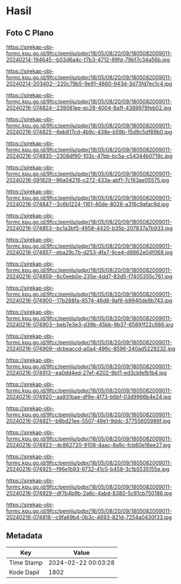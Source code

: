 # Hasil

## Foto C Plano

https://sirekap-obj-formc.kpu.go.id/9fcc/pemilu/pdpr/18/05/08/20/09/1805082009011-20240214-194645--b03d6a4c-f7b3-4712-89fd-79b17c34a56b.jpg

https://sirekap-obj-formc.kpu.go.id/9fcc/pemilu/pdpr/18/05/08/20/09/1805082009011-20240214-203402--220c79b5-9e91-4660-943d-3d73fd7ec1c4.jpg

https://sirekap-obj-formc.kpu.go.id/9fcc/pemilu/pdpr/18/05/08/20/09/1805082009011-20240216-074824--239081ee-ec28-4004-8a1f-4389978feb02.jpg

https://sirekap-obj-formc.kpu.go.id/9fcc/pemilu/pdpr/18/05/08/20/09/1805082009011-20240216-074825--6eb817cd-4b9c-438e-b59b-15d9c5df89b0.jpg

https://sirekap-obj-formc.kpu.go.id/9fcc/pemilu/pdpr/18/05/08/20/09/1805082009011-20240216-074835--2308df90-103c-47bb-bc5a-c54344b0719c.jpg

https://sirekap-obj-formc.kpu.go.id/9fcc/pemilu/pdpr/18/05/08/20/09/1805082009011-20240216-091829--96a04216-c272-433a-abf1-7c163ae05575.jpg

https://sirekap-obj-formc.kpu.go.id/9fcc/pemilu/pdpr/18/05/08/20/09/1805082009011-20240216-074847--3c6b1224-1161-40de-8028-a316c9afac9d.jpg

https://sirekap-obj-formc.kpu.go.id/9fcc/pemilu/pdpr/18/05/08/20/09/1805082009011-20240216-074853--bc1a3bf5-4958-4420-b35b-207837a7b933.jpg

https://sirekap-obj-formc.kpu.go.id/9fcc/pemilu/pdpr/18/05/08/20/09/1805082009011-20240216-074857--eba29c7b-d253-4fa7-9ce4-d8862e04f068.jpg

https://sirekap-obj-formc.kpu.go.id/9fcc/pemilu/pdpr/18/05/08/20/09/1805082009011-20240216-074859--6c0eeb0e-235e-4dd7-83d5-f7405355c761.jpg

https://sirekap-obj-formc.kpu.go.id/9fcc/pemilu/pdpr/18/05/08/20/09/1805082009011-20240216-074900--17b288fa-8574-46d8-9af6-b9940de9b743.jpg

https://sirekap-obj-formc.kpu.go.id/9fcc/pemilu/pdpr/18/05/08/20/09/1805082009011-20240216-074903--beb7e3e3-d39b-45bb-9b37-65891f22c686.jpg

https://sirekap-obj-formc.kpu.go.id/9fcc/pemilu/pdpr/18/05/08/20/09/1805082009011-20240216-074909--dcbeaccd-a0a4-496c-8596-240ad5229232.jpg

https://sirekap-obj-formc.kpu.go.id/9fcc/pemilu/pdpr/18/05/08/20/09/1805082009011-20240216-074913--ea0dd4ed-27ef-4202-9b11-ed3cbfefb1b4.jpg

https://sirekap-obj-formc.kpu.go.id/9fcc/pemilu/pdpr/18/05/08/20/09/1805082009011-20240216-074920--aa931bae-df9e-4f73-b6bf-03d9966b4e24.jpg

https://sirekap-obj-formc.kpu.go.id/9fcc/pemilu/pdpr/18/05/08/20/09/1805082009011-20240216-074921--b8bd21ee-5507-49e1-9ddc-37755605986f.jpg

https://sirekap-obj-formc.kpu.go.id/9fcc/pemilu/pdpr/18/05/08/20/09/1805082009011-20240216-074923--dc862720-9108-4aac-8a9c-fcb60e16ee27.jpg

https://sirekap-obj-formc.kpu.go.id/9fcc/pemilu/pdpr/18/05/08/20/09/1805082009011-20240216-074925--f96e1b93-9732-41c5-b458-3c1b5535155e.jpg

https://sirekap-obj-formc.kpu.go.id/9fcc/pemilu/pdpr/18/05/08/20/09/1805082009011-20240216-074929--df7b4b9b-2a6c-4abd-8380-5c81cb750186.jpg

https://sirekap-obj-formc.kpu.go.id/9fcc/pemilu/pdpr/18/05/08/20/09/1805082009011-20240216-074818--c9fa69b4-0b3c-4693-821d-7254a0430f33.jpg


## Metadata

| Key        | Value               |
| ---------- | ------------------- |
| Time Stamp | 2024-02-22 00:03:28 |
| Kode Dapil | 1802                |



